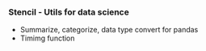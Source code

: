 ### Stencil - Utils for data science

- Summarize, categorize, data type convert for pandas
- Timimg function
